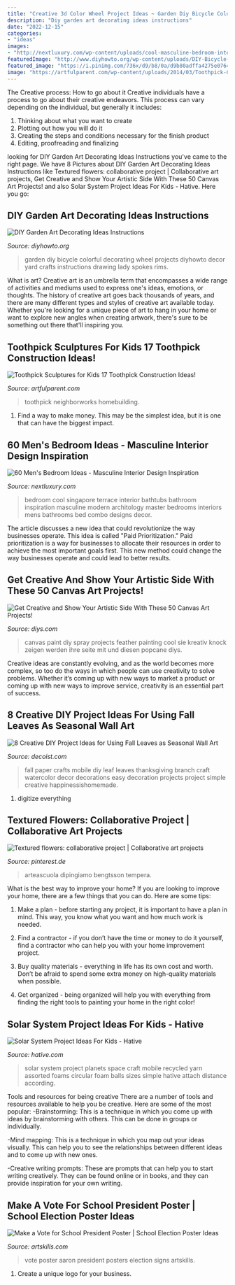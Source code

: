 ```yaml
---
title: "Creative 3d Color Wheel Project Ideas ~ Garden Diy Bicycle Colorful Decorating Wheel Projects Diyhowto Decor Yard Crafts Instructions Drawing Lady Spokes Rims"
description: "Diy garden art decorating ideas instructions"
date: "2022-12-15"
categories:
- "ideas"
images:
- "http://nextluxury.com/wp-content/uploads/cool-masculine-bedroom-interior-design.jpg"
featuredImage: "http://www.diyhowto.org/wp-content/uploads/DIY-Bicycle-Wheel-Garden-Art-20-Colorful-Garden-Art-DIY-Decorating-Ideas.jpg"
featured_image: "https://i.pinimg.com/736x/d9/b8/0a/d9b80adffa4275e07643c203cb1bfdf7--group-art-tempera.jpg"
image: "https://artfulparent.com/wp-content/uploads/2014/03/Toothpick-Construction-for-Kids-1200.png"
---
```



The Creative process: How to go about it
Creative individuals have a process to go about their creative endeavors. This process can vary depending on the individual, but generally it includes: 
1. Thinking about what you want to create 
2. Plotting out how you will do it 
3. Creating the steps and conditions necessary for the finish product 
4. Editing, proofreading and finalizing 

	

		
looking for DIY Garden Art Decorating Ideas Instructions you've came to the right page. We have 8 Pictures about DIY Garden Art Decorating Ideas Instructions like Textured flowers: collaborative project | Collaborative art projects, Get Creative and Show Your Artistic Side With These 50 Canvas Art Projects! and also Solar System Project Ideas For Kids - Hative. Here you go:
		
    
## DIY Garden Art Decorating Ideas Instructions

<img loading=lazy src="http://www.diyhowto.org/wp-content/uploads/DIY-Bicycle-Wheel-Garden-Art-20-Colorful-Garden-Art-DIY-Decorating-Ideas.jpg" onerror="this.onerror=null;this.src='https://tse3.mm.bing.net/th?id=OIP.2FjPoH07-56ZriW-9Q1UHQHaLD&amp;pid=15.1';" alt="DIY Garden Art Decorating Ideas Instructions">

_Source: diyhowto.org_

>garden diy bicycle colorful decorating wheel projects diyhowto decor yard crafts instructions drawing lady spokes rims. 

	

What is art?
Creative art is an umbrella term that encompasses a wide range of activities and mediums used to express one's ideas, emotions, or thoughts. The history of creative art goes back thousands of years, and there are many different types and styles of creative art available today. Whether you're looking for a unique piece of art to hang in your home or want to explore new angles when creating artwork, there's sure to be something out there that'll inspiring you.

    
## Toothpick Sculptures For Kids 17 Toothpick Construction Ideas!

<img loading=lazy src="https://artfulparent.com/wp-content/uploads/2014/03/Toothpick-Construction-for-Kids-1200.png" onerror="this.onerror=null;this.src='https://tse3.mm.bing.net/th?id=OIP.dKKPKNMwuUpdBGzaOktKgQHaD4&amp;pid=15.1';" alt="Toothpick Sculptures for Kids 17 Toothpick Construction Ideas!">

_Source: artfulparent.com_

>toothpick neighborworks homebuilding. 

	

1) Find a way to make money. This may be the simplest idea, but it is one that can have the biggest impact.

    
## 60 Men&#039;s Bedroom Ideas - Masculine Interior Design Inspiration

<img loading=lazy src="http://nextluxury.com/wp-content/uploads/cool-masculine-bedroom-interior-design.jpg" onerror="this.onerror=null;this.src='https://tse4.mm.bing.net/th?id=OIP.QqRJShHKkT6_qR7cIyWqhgHaLJ&amp;pid=15.1';" alt="60 Men&#039;s Bedroom Ideas - Masculine Interior Design Inspiration">

_Source: nextluxury.com_

>bedroom cool singapore terrace interior bathtubs bathroom inspiration masculine modern architology master bedrooms interiors mens bathrooms bed combo designs decor. 

	

The article discusses a new idea that could revolutionize the way businesses operate. This idea is called "Paid Prioritization." Paid prioritization is a way for businesses to allocate their resources in order to achieve the most important goals first. This new method could change the way businesses operate and could lead to better results.

    
## Get Creative And Show Your Artistic Side With These 50 Canvas Art Projects!

<img loading=lazy src="https://cdn.diys.com/wp-content/uploads/2016/03/DIY-Feather-Painting-.jpg" onerror="this.onerror=null;this.src='https://tse1.mm.bing.net/th?id=OIP.pJd0P2vrozhZJt7hrDrvLAHaLJ&amp;pid=15.1';" alt="Get Creative and Show Your Artistic Side With These 50 Canvas Art Projects!">

_Source: diys.com_

>canvas paint diy spray projects feather painting cool sie kreativ knock zeigen werden ihre seite mit und diesen popcane diys. 

	

Creative ideas are constantly evolving, and as the world becomes more complex, so too do the ways in which people can use creativity to solve problems. Whether it’s coming up with new ways to market a product or coming up with new ways to improve service, creativity is an essential part of success.

    
## 8 Creative DIY Project Ideas For Using Fall Leaves As Seasonal Wall Art

<img loading=lazy src="http://cdn.decoist.com/wp-content/uploads/2015/10/Water-color-paper-leaf-branch-mobile.jpg" onerror="this.onerror=null;this.src='https://tse4.mm.bing.net/th?id=OIP.goGiA7DW2iIcYIXlWuxijQHaIo&amp;pid=15.1';" alt="8 Creative DIY Project Ideas for Using Fall Leaves as Seasonal Wall Art">

_Source: decoist.com_

>fall paper crafts mobile diy leaf leaves thanksgiving branch craft watercolor decor decorations easy decoration projects project simple creative happinessishomemade. 

	

1. digitize everything

    
## Textured Flowers: Collaborative Project | Collaborative Art Projects

<img loading=lazy src="https://i.pinimg.com/736x/d9/b8/0a/d9b80adffa4275e07643c203cb1bfdf7--group-art-tempera.jpg" onerror="this.onerror=null;this.src='https://tse3.mm.bing.net/th?id=OIP.OcpRwEwFp4WQhCn2KljhkQHaHa&amp;pid=15.1';" alt="Textured flowers: collaborative project | Collaborative art projects">

_Source: pinterest.de_

>arteascuola dipingiamo bengtsson tempera. 

	

What is the best way to improve your home?
If you are looking to improve your home, there are a few things that you can do. Here are some tips:
1. Make a plan - before starting any project, it is important to have a plan in mind. This way, you know what you want and how much work is needed.

2. Find a contractor - if you don’t have the time or money to do it yourself, find a contractor who can help you with your home improvement project.

3. Buy quality materials - everything in life has its own cost and worth. Don’t be afraid to spend some extra money on high-quality materials when possible.

4. Get organized - being organized will help you with everything from finding the right tools to painting your home in the right color!

    
## Solar System Project Ideas For Kids - Hative

<img loading=lazy src="https://hative.com/wp-content/uploads/2014/12/solar-system-project-ideas/2-solar-system-project-ideas.jpg" onerror="this.onerror=null;this.src='https://tse1.mm.bing.net/th?id=OIP.KeoP_xe5wNqPSbwibRl2bAHaJ4&amp;pid=15.1';" alt="Solar System Project Ideas For Kids - Hative">

_Source: hative.com_

>solar system project planets space craft mobile recycled yarn assorted foams circular foam balls sizes simple hative attach distance according. 

	

Tools and resources for being creative
There are a number of tools and resources available to help you be creative. Here are some of the most popular:
-Brainstorming: This is a technique in which you come up with ideas by brainstorming with others. This can be done in groups or individually.

-Mind mapping: This is a technique in which you map out your ideas visually. This can help you to see the relationships between different ideas and to come up with new ones.

-Creative writing prompts: These are prompts that can help you to start writing creatively. They can be found online or in books, and they can provide inspiration for your own writing.

    
## Make A Vote For School President Poster | School Election Poster Ideas

<img loading=lazy src="http://www.artskills.com/UploadedPosterImages/Posters/Zoom/9Gh8UQ.jpg" onerror="this.onerror=null;this.src='https://tse3.mm.bing.net/th?id=OIP.IBlg3JLX0Zhy3X5G3SKQQQHaF0&amp;pid=15.1';" alt="Make a Vote for School President Poster | School Election Poster Ideas">

_Source: artskills.com_

>vote poster aaron president posters election signs artskills. 

	

1. Create a unique logo for your business.

